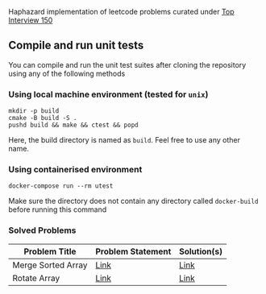 Haphazard implementation of leetcode problems curated under [Top Interview 150](https://leetcode.com/studyplan/top-interview-150)

## Compile and run unit tests

You can compile and run the unit test suites after cloning the repository using any of the following methods

### Using local machine environment (tested for `unix`)

```
mkdir -p build
cmake -B build -S .
pushd build && make && ctest && popd
```
Here, the build directory is named as `build`. Feel free to use any other name.

### Using containerised environment

```
docker-compose run --rm utest
```

Make sure the directory does not contain any directory called `docker-build` before running this command

### Solved Problems 

| Problem Title | Problem Statement | Solution(s) | 
| ------------- | ----------------- | ----------- |
| Merge Sorted Array       | [Link](https://leetcode.com/problems/merge-sorted-array/?envType=study-plan-v2&envId=top-interview-150) | [Link](https://github.com/ATM-SALEH/haphazard-lc-i150-cpp/tree/main/src/p1) |
| Rotate Array       | [Link](https://leetcode.com/problems/rotate-array/?envType=study-plan-v2&envId=top-interview-150) | [Link](https://github.com/ATM-SALEH/haphazard-lc-i150-cpp/tree/main/src/p6) |